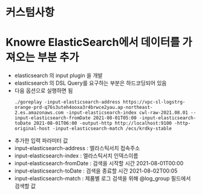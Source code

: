 # 커스텀사항
# Knowre ElasticSearch에서 데이터를 가져오는 부분 추가
 - elasticsearch 의 input plugin 을 개발
 - elasticsearch 의 DSL Query를 요구하는 부분은 하드코딩되어 있음
 - 다음 옵션으로 실행하면 됨
    ```
    ./goreplay -input-elasticsearch-address https://vpc-sl-logstrg-orange-prd-q76s3uteh4ooxa3r4brwce2yau.ap-northeast-2.es.amazonaws.com -input-elasticsearch-index cwl-raw-2021.08.01 --input-elasticsearch-fromDate 2021-08-01T05:00 -input-elasticsearch-toDate 2021-08-01T06:00 -output-http http://localhost:9100 -http-original-host -input-elasticsearch-match /ecs/krdky-stable
    ```
  - 추가한 입력 파라미터 값 
   - input-elasticsearch-address : 엘라스틱서치 접속주소
   - input-elasticsearch-index : 엘라스틱서치 인덱스이름
   - input-elasticsearch-fromDate : 검색을 시작할 시간 2021-08-01T00:00
   - input-elasticsearch-toDate : 검색을 종료할 시간 2021-08-02T00:05
   - input-elasticsearch-match : 제품별 로그 검색을 위해 @log_group 필드에서 검색할 값 
